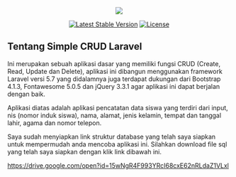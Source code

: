 <p align="center"><img src="https://laravel.com/assets/img/components/logo-laravel.svg"></p>

<p align="center">
<a href="https://packagist.org/packages/laravel/framework"><img src="https://poser.pugx.org/laravel/framework/v/stable.svg" alt="Latest Stable Version"></a>
<a href="https://packagist.org/packages/laravel/framework"><img src="https://poser.pugx.org/laravel/framework/license.svg" alt="License"></a>
</p>

## Tentang Simple CRUD Laravel

Ini merupakan sebuah aplikasi dasar yang memiliki fungsi CRUD (Create, Read, Update dan Delete), aplikasi ini dibangun menggunakan framework Laravel versi 5.7 yang didalamnya juga terdapat dukungan dari Bootstrap 4.1.3, Fontawesome 5.0.5 dan jQuery 3.3.1 agar aplikasi ini dapat berjalan dengan baik.

Aplikasi diatas adalah aplikasi pencatatan data siswa yang terdiri dari input, nis (nomor induk siswa), nama, alamat, jenis kelamin, tempat dan tanggal lahir, agama dan nomor telepon.

Saya sudah menyiapkan link struktur database yang telah saya siapkan untuk mempermudah anda mencoba aplikasi ini. Silahkan download file sql yang telah saya siapkan dengan klik link dibawah ini.

https://drive.google.com/open?id=15wNgR4F993YRcI68cxE62nRLdaZ1VLxl
